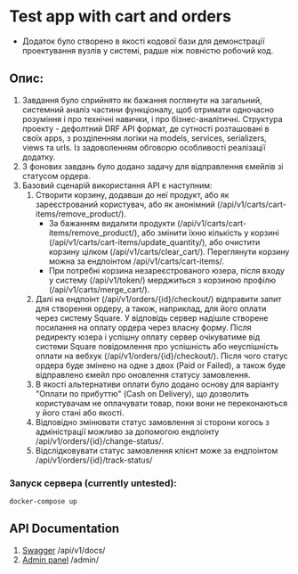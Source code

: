 # Test app with cart and orders

* Додаток було створено в якості кодової бази для демонстрації проектування вузлів у системі, радше ніж повністю робочий код.

## Опис:

1. Завдання було сприйнято як бажання поглянути на загальний, системний аналіз частини функціоналу, щоб отримати одночасно
   розуміння і про технічні навички, і про бізнес-аналітичні. Структура проекту - дефолтний DRF API формат, де сутності 
   розташовані в своїх apps, з розділенням логіки на models, services, serializers, views та urls. Із задоволенням обговорю
   особливості реалізації додатку.
2. З фонових завдань було додано задачу для відправлення ємейлів зі статусом ордера.
3. Базовий сценарій використання АРІ є наступним:
    1. Створити корзину, додавши до неї продукт, або як зареєстрований користувач, або як анонімний 
       (/api/v1/carts/cart-items/remove_product/). 
       - За бажанням видалити продукти (/api/v1/carts/cart-items/remove_product/),
       або змінити їхню кількість у корзині (/api/v1/carts/cart-items/update_quantity/), або очистити корзину цілком 
       (/api/v1/carts/clear_cart/). Переглянути корзину можна за ендпоінтом /api/v1/carts/cart-items/.
       - При потребні корзина незареєстрованого юзера, після входу у систему 
       (/api/v1/token/) мерджиться з корзиною профілю (/api/v1/carts/merge_cart/).
    2. Далі на ендпоінт (/api/v1/orders/{id}/checkout/) відправити запит для створення ордеру, а також, наприклад, 
       для його оплати через систему Square. У відповідь сервер надішле створене посилання на оплату ордера
       через власну форму. Після редиректу юзера і успішну оплату сервер очікуватиме від системи Square повідомлення про
       успішність або неуспішність оплати на вебхук (/api/v1/orders/{id}/checkout/). Після чого статус ордера буде змінено
       на одне з двох (Paid or Failed), а також буде відправлено ємейл про оновлення статусу замовлення.
    3. В якості альтернативи оплати було додано основу для варіанту "Оплати по прибуттю" (Cash on Delivery), що дозволить користувачам 
       не оплачувати товар, поки вони не переконаються у його стані або якості.
    4. Відповідно змінювати статус замовлення зі сторони когось з адміністрації можливо за допомогою ендпоінту 
       /api/v1/orders/{id}/change-status/.
    5. Відслідковувати статус замовлення клієнт може за ендпоінтом /api/v1/orders/{id}/track-status/
    

### Запуск сервера (currently untested):
    docker-compose up

## API Documentation

1.   [Swagger](http://localhost:8000/api/v1/docs/) /api/v1/docs/
2.   [Admin panel](http://localhost:8000/admin/) /admin/
